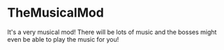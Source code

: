 # TheMusicalMod
It's a very musical mod!
There will be lots of music and the bosses might even be able to play the music for you!
